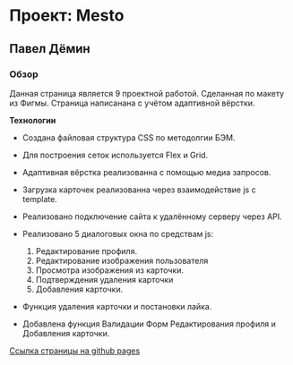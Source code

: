 # Проект: Mesto
## Павел Дёмин
### Обзор

Данная страница является 9 проектной работой.
Сделанная по макету из Фигмы.
Страница написанана с учётом адаптивной вёрстки.

**Технологии**

* Создана файловая структура CSS по методолгии БЭМ.
* Для построения сеток используется Flex и Grid.
* Адаптивная вёрстка реализованна с помощью медиа запросов.
* Загрузка карточек реализованна через взаимодействие js с template.
* Реализовано подключение сайта к удалённому серверу через API.
* Реализовано 5 диалоговых окна по средствам js:
    1. Редактирование профиля.
    2. Редактирование изображения пользователя
    3. Просмотра изображения из карточки.
    4. Подтверждения удаления карточки
    5. Добавления карточки.

* Функция удаления карточки и постановки лайка.
* Добавлена функция Валидации Форм Редактирования профиля и Добавления карточки.

[Ссылка страницы на github pages]( https://tptechnician.github.io/mesto/)